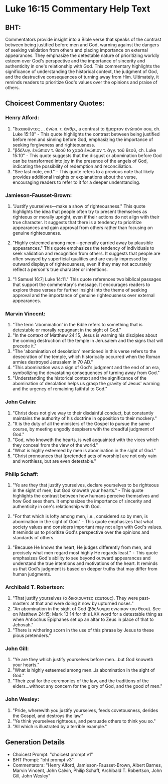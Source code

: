 # Luke 16:15 Commentary Help Text

## BHT:
Commentators provide insight into a Bible verse that speaks of the contrast between being justified before men and God, warning against the dangers of seeking validation from others and placing importance on external appearances. They emphasize the detestable nature of prioritizing worldly esteem over God's perspective and the importance of sincerity and authenticity in one's relationship with God. This commentary highlights the significance of understanding the historical context, the judgment of God, and the destructive consequences of turning away from Him. Ultimately, it reminds readers to prioritize God's values over the opinions and praise of others.

## Choicest Commentary Quotes:
### Henry Alford:
1. "δικαιοῦντες ... ἐνώπ. τ. ἀνθρ., a contrast to ἥμαρτον ἐνώπιόν σου, ch. Luke 15:18" - This quote highlights the contrast between being justified before men and sinning before God, emphasizing the importance of seeking forgiveness and righteousness.
2. "βδέλυγ. ἐνώπιον τ. θεοῦ to χαρὰ ἐνώπιον τ. ἀγγ. τοῦ θεοῦ, ch. Luke 15:10" - This quote suggests that the disgust or abomination before God can be transformed into joy in the presence of the angels of God, indicating the possibility of redemption and reconciliation.
3. "See last note, end." - This quote refers to a previous note that likely provides additional insights or explanations about the verse, encouraging readers to refer to it for a deeper understanding.

### Jamieson-Fausset-Brown:
1. "Justify yourselves—make a show of righteousness." This quote highlights the idea that people often try to present themselves as righteous or morally upright, even if their actions do not align with their true character. It suggests that there is a tendency to prioritize appearances and gain approval from others rather than focusing on genuine righteousness.

2. "Highly esteemed among men—generally carried away by plausible appearances." This quote emphasizes the tendency of individuals to seek validation and recognition from others. It suggests that people are often swayed by superficial qualities and are easily impressed by outward displays of righteousness, even if they may not accurately reflect a person's true character or intentions.

3. "1 Samuel 16:7; Luke 14:11." This quote references two biblical passages that support the commentary's message. It encourages readers to explore these verses for further insight into the theme of seeking approval and the importance of genuine righteousness over external appearances.

### Marvin Vincent:
1. "The term 'abomination' in the Bible refers to something that is detestable or morally repugnant in the sight of God."
2. "In the context of Matthew 24:15, Jesus is warning his disciples about the coming destruction of the temple in Jerusalem and the signs that will precede it."
3. "The 'abomination of desolation' mentioned in this verse refers to the desecration of the temple, which historically occurred when the Roman armies destroyed Jerusalem in 70 AD."
4. "This abomination was a sign of God's judgment and the end of an era, symbolizing the devastating consequences of turning away from God."
5. "Understanding the historical context and the significance of the abomination of desolation helps us grasp the gravity of Jesus' warning and the urgency of remaining faithful to God."

### John Calvin:
1. "Christ does not give way to their disdainful conduct, but constantly maintains the authority of his doctrine in opposition to their mockery."
2. "It is the duty of all the ministers of the Gospel to pursue the same course, by meeting ungodly despisers with the dreadful judgment of God."
3. "God, who knoweth the hearts, is well acquainted with the vices which they conceal from the view of the world."
4. "What is highly esteemed by men is abomination in the sight of God."
5. "Christ pronounces that [pretended acts of worship] are not only vain and worthless, but are even detestable."

### Philip Schaff:
1. "Ye are they that justify yourselves, declare yourselves to be righteous in the sight of men; but God knoweth your hearts." - This quote highlights the contrast between how humans perceive themselves and how God sees them. It emphasizes the importance of sincerity and authenticity in one's relationship with God.

2. "For that which is lofty among men, i.e., considered so by men, is abomination in the sight of God." - This quote emphasizes that what society values and considers important may not align with God's values. It reminds us to prioritize God's perspective over the opinions and standards of others.

3. "Because He knows the heart, He judges differently from men, and precisely what men regard most highly He regards least." - This quote emphasizes God's ability to see beyond outward appearances and understand the true intentions and motivations of the heart. It reminds us that God's judgment is based on deeper truths that may differ from human judgments.

### Archibald T. Robertson:
1. "That justify yourselves (ο δικαιουντες εαυτους). They were past-masters at that and were doing it now by upturned noses." 
2. "An abomination in the sight of God (βδελυγμα ενωπιον του θεου). See on Matthew 24:15; Mark 13:14 for this LXX word for a detestable thing as when Antiochus Epiphanes set up an altar to Zeus in place of that to Jehovah." 
3. "There is withering scorn in the use of this phrase by Jesus to these pious pretenders."

### John Gill:
1. "Ye are they which justify yourselves before men...but God knoweth your hearts." 
2. "What is highly esteemed among men...is abomination in the sight of God." 
3. "Their zeal for the ceremonies of the law, and the traditions of the elders...without any concern for the glory of God, and the good of men."

### John Wesley:
1. "Pride, wherewith you justify yourselves, feeds covetousness, derides the Gospel, and destroys the law."
2. "Ye think yourselves righteous, and persuade others to think you so."
3. "All which is illustrated by a terrible example."


## Generation Details
- Choicest Prompt: "choicest prompt v1"
- BHT Prompt: "bht prompt v3"
- Commentators: "Henry Alford, Jamieson-Fausset-Brown, Albert Barnes, Marvin Vincent, John Calvin, Philip Schaff, Archibald T. Robertson, John Gill, John Wesley"
